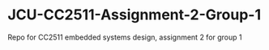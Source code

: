 # JCU-CC2511-Assignment-2-Group-1
Repo for CC2511 embedded systems design, assignment 2 for group 1
